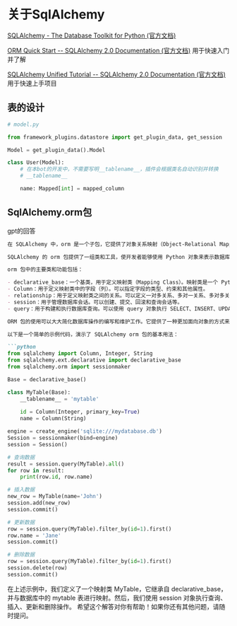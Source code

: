 # 关于SqlAlchemy

[SQLAlchemy - The Database Toolkit for Python (官方文档)](https://www.sqlalchemy.org/)

[ORM Quick Start -- SQLAlchemy 2.0 Documentation (官方文档)](https://docs.sqlalchemy.org/en/20/tutorial/index.html#unified-tutorial)  用于快速入门并了解

[SQLAlchemy Unified Tutorial -- SQLAlchemy 2.0 Documentation (官方文档)](https://docs.sqlalchemy.org/en/20/tutorial/index.html#unified-tutorial)  用于快速上手项目

## 表的设计

```python
# model.py

from framework_plugins.datastore import get_plugin_data, get_session

Model = get_plugin_data().Model

class User(Model):
    # 在本bot的开发中，不需要写明__tablename__，插件会根据类名自动识别并转换
    # __tablename__

    name: Mapped[int] = mapped_column
```

## SqlAlchemy.orm包

gpt的回答

```markdown
在 SQLAlchemy 中，orm 是一个子包，它提供了对象关系映射（Object-Relational Mapping，ORM）功能。ORM 是一种技术，用于将关系型数据库中的表和行映射为面向对象的模型和对象。

SQLAlchemy 的 orm 包提供了一组类和工具，使开发者能够使用 Python 对象来表示数据库中的表和行，并通过这些对象进行数据库操作。ORM 包的主要目标是简化数据库操作的编写和维护，并提供更加面向对象的编程方式。

orm 包中的主要类和功能包括：

- declarative_base：一个基类，用于定义映射类（Mapping Class）。映射类是一个 Python 类，用于表示数据库中的表和行。通过继承 declarative_base 类，可以定义映射类，并将其与数据库中的表进行映射。
- Column：用于定义映射类中的字段（列）。可以指定字段的类型、约束和其他属性。
- relationship：用于定义映射类之间的关系。可以定义一对多关系、多对一关系、多对多关系等。
- session：用于管理数据库会话。可以创建、提交、回滚和查询会话等。
- query：用于构建和执行数据库查询。可以使用 query 对象执行 SELECT、INSERT、UPDATE 和 DELETE 等操作。

ORM 包的使用可以大大简化数据库操作的编写和维护工作。它提供了一种更加面向对象的方式来处理数据库，使开发者能够更专注于业务逻辑的实现，而不必过多关注底层的 SQL 语句和数据库细节。

以下是一个简单的示例代码，演示了 SQLAlchemy orm 包的基本用法：

```python
from sqlalchemy import Column, Integer, String
from sqlalchemy.ext.declarative import declarative_base
from sqlalchemy.orm import sessionmaker

Base = declarative_base()

class MyTable(Base):
    __tablename__ = 'mytable'
    
    id = Column(Integer, primary_key=True)
    name = Column(String)

engine = create_engine('sqlite:///mydatabase.db')
Session = sessionmaker(bind=engine)
session = Session()

# 查询数据
result = session.query(MyTable).all()
for row in result:
    print(row.id, row.name)

# 插入数据
new_row = MyTable(name='John')
session.add(new_row)
session.commit()

# 更新数据
row = session.query(MyTable).filter_by(id=1).first()
row.name = 'Jane'
session.commit()

# 删除数据
row = session.query(MyTable).filter_by(id=1).first()
session.delete(row)
session.commit()
```

在上述示例中，我们定义了一个映射类 MyTable，它继承自 declarative_base，并与数据库中的 mytable 表进行映射。然后，我们使用 session 对象执行查询、插入、更新和删除操作。
希望这个解答对你有帮助！如果你还有其他问题，请随时提问。

```

```
